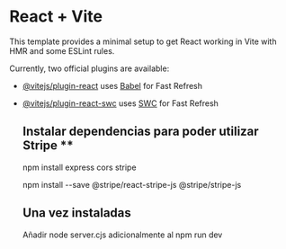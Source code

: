 # React + Vite

This template provides a minimal setup to get React working in Vite with HMR and some ESLint rules.

Currently, two official plugins are available:

- [@vitejs/plugin-react](https://github.com/vitejs/vite-plugin-react/blob/main/packages/plugin-react/README.md) uses [Babel](https://babeljs.io/) for Fast Refresh
- [@vitejs/plugin-react-swc](https://github.com/vitejs/vite-plugin-react-swc) uses [SWC](https://swc.rs/) for Fast Refresh

  
  Instalar dependencias para poder utilizar Stripe ** 
  ----------------------------------------------------
  npm install express cors stripe

  npm install --save @stripe/react-stripe-js @stripe/stripe-js


  Una vez instaladas
  ------------------
  Añadir node server.cjs adicionalmente al npm run dev
